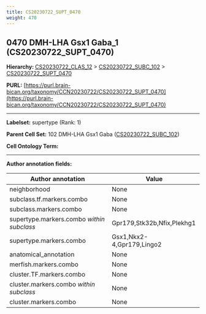 ```yaml
---
title: CS20230722_SUPT_0470
weight: 470
---
```

## 0470 DMH-LHA Gsx1 Gaba_1 (CS20230722_SUPT_0470)
<b>Hierarchy: </b>
[CS20230722_CLAS_12](../CS20230722_CLAS_12) >
[CS20230722_SUBC_102](../CS20230722_SUBC_102) >
[CS20230722_SUPT_0470](../CS20230722_SUPT_0470)

**PURL:** [https://purl.brain-bican.org/taxonomy/CCN20230722/CS20230722_SUPT_0470](https://purl.brain-bican.org/taxonomy/CCN20230722/CS20230722_SUPT_0470)

---


**Labelset:** supertype (Rank: 1)

**Parent Cell Set:** 102 DMH-LHA Gsx1 Gaba ([CS20230722_SUBC_102](../CS20230722_SUBC_102))



**Cell Ontology Term:** 

[MARKER GENES.]: #


---

[TRANSFERRED ANNOTATIONS.]: #


[AUTHOR ANNOTATION FIELDS.]: #


**Author annotation fields:**

| Author annotation | Value |
|-------------------|-------|
|neighborhood|None|
|subclass.tf.markers.combo|None|
|subclass.markers.combo|None|
|supertype.markers.combo _within subclass_|Gpr179,Stk32b,Nfix,Plekhg1|
|supertype.markers.combo|Gsx1,Nkx2-4,Gpr179,Lingo2|
|anatomical_annotation|None|
|merfish.markers.combo|None|
|cluster.TF.markers.combo|None|
|cluster.markers.combo _within subclass_|None|
|cluster.markers.combo|None|

